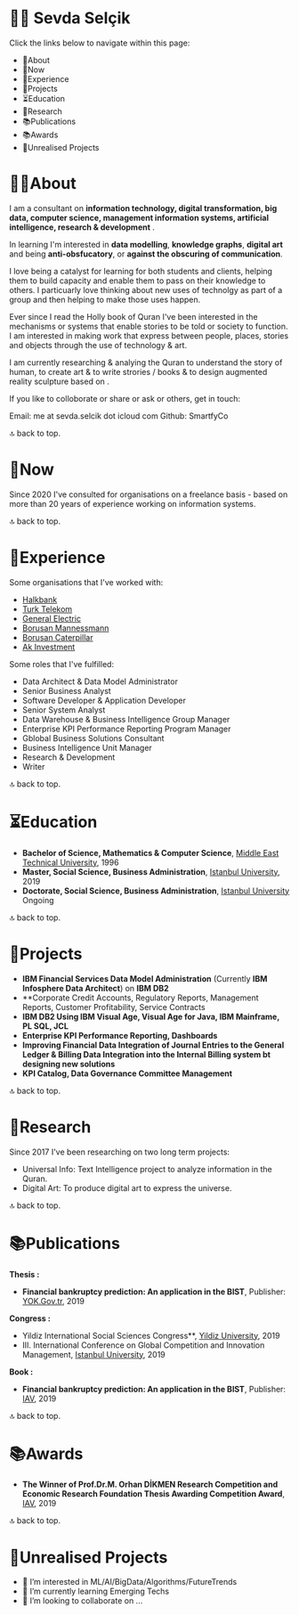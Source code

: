 # 🖖🏻 Sevda Selçik
Click the links below to navigate within this page:

- 👋About
- 🎁Now
- 🎁Experience
- 🎁Projects
- ⏳Education
- 🧠Research
- 📚Publications
- 📚Awards
- 💭Unrealised Projects

# 👋🏻About
I am a consultant on **information technology, digital transformation, big data, computer science, management information systems, artificial intelligence, research & development** . 

In learning I'm interested in **data modelling**, **knowledge graphs**, **digital art** and being **anti-obsfucatory**, or **against the obscuring of communication**.

I love being a catalyst for learning for both students and clients, helping them to build capacity and enable them to pass on their knowledge to others. I particuarly love thinking about new uses of technolgy as part of a group and then helping to make those uses happen.

Ever since I read the Holly book of Quran I've been interested in the mechanisms or systems that enable stories to be told or society to function. I am interested in making work that express between people, places, stories and objects through the use of technology & art.

I am currently researching & analying the Quran to understand the story of human, to create art & to write strories / books & to design augmented reality sculpture based on .

If you like to colloborate or share or ask or others, get in touch:

Email: me at sevda.selcik dot icloud com
Github: SmartfyCo

🔝 back to top.


# 🎁Now
Since 2020 I've consulted for organisations on a freelance basis - based on more than 20 years of experience working on information systems.

🔝 back to top.

# 🎁Experience

Some organisations that I've worked with:

- [Halkbank](https://halkbank.com.tr/) 
- [Turk Telekom](https://turktelekom.com.tr/) 
- [General Electric](https://ge.com/tr/)  
- [Borusan Mannessmann](https://borusanmannesmann.com)  
- [Borusan Caterpillar](https://borusancat.com/tr) 
- [Ak Investment](https://akyatirim.com.tr/)  

Some roles that I've fulfilled:
- Data Architect & Data Model Administrator 
- Senior Business Analyst 
- Software Developer & Application Developer 
- Senior System Analyst 
- Data Warehouse & Business Intelligence Group Manager 
- Enterprise KPI Performance Reporting Program Manager
- Gblobal Business Solutions Consultant
- Business Intelligence Unit Manager
- Research & Development 
- Writer 

🔝 back to top.


# ⏳Education
- **Bachelor of Science, Mathematics & Computer Science**, [Middle East Technical University](https://metu.edu.tr/tr), 1996
- **Master, Social Science, Business Administration**, [Istanbul University](https://istanbul.edu.tr/tr/_), 2019
- **Doctorate, Social Science, Business Administration**, [Istanbul University](https://istanbul.edu.tr/tr/_) Ongoing

🔝 back to top.

# 🎁Projects
- **IBM Financial Services Data Model Administration** (Currently **IBM Infosphere Data Architect**) on **IBM DB2** 
- **Corporate Credit Accounts, Regulatory Reports, Management Reports, Customer Profitability, Service Contracts 
- **IBM DB2 Using IBM Visual Age, Visual Age for Java, IBM Mainframe, PL SQL, JCL**
- **Enterprise KPI Performance Reporting, Dashboards**
- **Improving Financial Data Integration of Journal Entries to the General Ledger & Billing Data Integration into the Internal Billing system bt designing new solutions**
- **KPI Catalog, Data Governance Committee Management**

🔝 back to top.

# 🧠Research
Since 2017 I've been researching on two long term projects:
- Universal Info: Text Intelligence project to analyze information in the Quran.
- Digital Art: To produce digital art to express the universe.

🔝 back to top.

# 📚Publications

**Thesis :**
- **Financial bankruptcy prediction: An application in the BIST**, Publisher: [YOK.Gov.tr](https://tez.yok.gov.tr/UlusalTezMerkezi/tezDetay.jsp?id=k3VQwG_MCX6WHZd4UexUsA&no=-pKkv-hlRGl6fHMaD67q7w), 2019

**Congress :**
- Yildiz International Social Sciences Congress**, [Yildiz University](https://sbe.yildiz.edu.tr/media/files/KongreProgramSON.pdf), 2019
- III. International Conference on Global Competition and Innovation Management, [Istanbul University](https://kry2021.istanbul.edu.tr/tr/_), 2019

**Book :**
- **Financial bankruptcy prediction: An application in the BIST**, Publisher: [IAV](https://iav.org.tr/prof-dr-m-orhan-dikmen-arastirma-yarismasi-ile-iktisadi-arastirmalar-vakfi-tez-odullendirmesi-yarismasi-odul-toreni-2/), 2019

🔝 back to top.


# 📚Awards
- **The Winner of Prof.Dr.M. Orhan DİKMEN Research Competition and Economic Research Foundation Thesis Awarding Competition Award**, [IAV](https://iav.org.tr/prof-dr-m-orhan-dikmen-arastirma-yarismasi-ile-iktisadi-arastirmalar-vakfi-tez-odullendirmesi-yarismasi-odul-toreni-2/), 2019

🔝 back to top.

# 💭Unrealised Projects
- 👀 I’m interested in ML/AI/BigData/Algorithms/FutureTrends
- 🌱 I’m currently learning Emerging Techs
- 💞️ I’m looking to collaborate on ...

<!---
smartfyco/smartfyco is a ✨ special ✨ repository because its `README.md` (this file) appears on your GitHub profile.
You can click the Preview link to take a look at your changes.
--->
